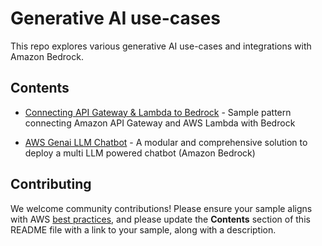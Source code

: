 # Generative AI use-cases

This repo explores various generative AI use-cases and integrations with Amazon Bedrock.

## Contents

- [Connecting API Gateway & Lambda to Bedrock](bedrock-api-gateway) - Sample pattern connecting Amazon API Gateway and AWS Lambda with Bedrock


- [AWS Genai LLM Chatbot](https://github.com/aws-samples/aws-genai-llm-chatbot) - A modular and comprehensive solution to deploy a multi LLM powered chatbot (Amazon Bedrock) 


## Contributing

We welcome community contributions! Please ensure your sample aligns with AWS [best practices](https://aws.amazon.com/architecture/well-architected/), and please update the **Contents** section of this README file with a link to your sample, along with a description.
